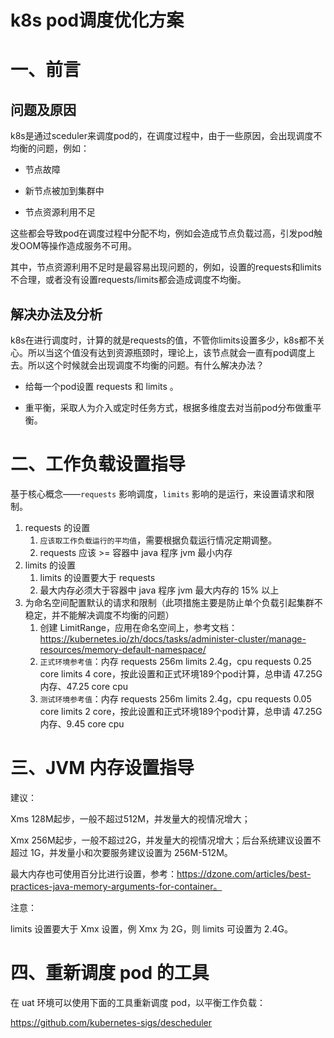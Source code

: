 # k8s pod调度优化方案

# 一、前言

## **问题及原因**

k8s是通过sceduler来调度pod的，在调度过程中，由于一些原因，会出现调度不均衡的问题，例如：

- 节点故障

- 新节点被加到集群中

- 节点资源利用不足

这些都会导致pod在调度过程中分配不均，例如会造成节点负载过高，引发pod触发OOM等操作造成服务不可用。

其中，节点资源利用不足时是最容易出现问题的，例如，设置的requests和limits不合理，或者没有设置requests/limits都会造成调度不均衡。

## **解决办法及分析**

k8s在进行调度时，计算的就是requests的值，不管你limits设置多少，k8s都不关心。所以当这个值没有达到资源瓶颈时，理论上，该节点就会一直有pod调度上去。所以这个时候就会出现调度不均衡的问题。有什么解决办法？

- 给每一个pod设置 requests 和 limits 。

- 重平衡，采取人为介入或定时任务方式，根据多维度去对当前pod分布做重平衡。

# 二、工作负载设置指导

基于核心概念——`requests` 影响调度，`limits` 影响的是运行，来设置请求和限制。

1. requests 的设置
   1. `应该取工作负载运行的平均值`，需要根据负载运行情况定期调整。
   2. requests 应该 >= 容器中 java 程序 jvm 最小内存
2. limits 的设置
   1. limits 的设置要大于 requests
   2. 最大内存必须大于容器中 java 程序 jvm 最大内存的 15% 以上
3. 为命名空间配置默认的请求和限制（此项措施主要是防止单个负载引起集群不稳定，并不能解决调度不均衡的问题）
   1. 创建 LimitRange，应用在命名空间上，参考文档：https://kubernetes.io/zh/docs/tasks/administer-cluster/manage-resources/memory-default-namespace/
   2. `正式环境参考值`：内存 requests 256m limits 2.4g，cpu requests 0.25 core limits 4 core，按此设置和正式环境189个pod计算，总申请 47.25G 内存、47.25 core cpu
   3. `测试环境参考值`：内存 requests 256m limits 2.4g，cpu requests 0.05 core limits 2 core，按此设置和正式环境189个pod计算，总申请 47.25G 内存、9.45 core cpu

# 三、JVM 内存设置指导

建议：

Xms 128M起步，一般不超过512M，并发量大的视情况增大；

Xmx 256M起步，一般不超过2G，并发量大的视情况增大；后台系统建议设置不超过 1G，并发量小和次要服务建议设置为 256M-512M。

最大内存也可使用百分比进行设置，参考：https://dzone.com/articles/best-practices-java-memory-arguments-for-container。

注意：

limits 设置要大于 Xmx 设置，例 Xmx 为 2G，则 limits 可设置为 2.4G。

# 四、重新调度 pod 的工具

在 uat 环境可以使用下面的工具重新调度 pod，以平衡工作负载：

https://github.com/kubernetes-sigs/descheduler